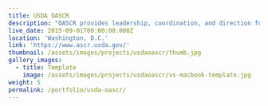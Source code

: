 ```yaml
---
title: USDA OASCR
description: "OASCR provides leadership, coordination, and direction for the United States Department of Agriculture's civil rights programs. OASCR ensures compliance with applicable federal civil rights laws. Variant Studios was subcontracted to design and develop the Drupal website."
live_date: 2015-09-01T00:00:00.000Z
location: 'Washington, D.C.'
link: 'https://www.ascr.usda.gov/'
thumbnail: /assets/images/projects/usdaoascr/thumb.jpg
gallery_images:
  - title: Template
    image: /assets/images/projects/usdaoascr/vs-macbook-template.jpg
weight: 5
permalink: /portfolio/usda-oascr/
---
```


